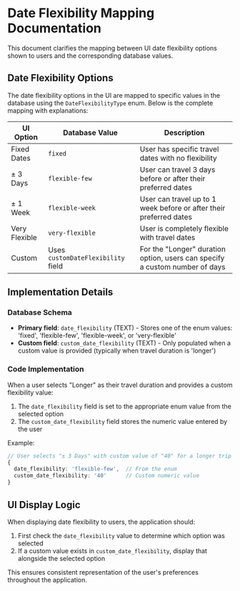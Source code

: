 # Date Flexibility Mapping Documentation

This document clarifies the mapping between UI date flexibility options shown to users and the corresponding database values.

## Date Flexibility Options

The date flexibility options in the UI are mapped to specific values in the database using the `DateFlexibilityType` enum. Below is the complete mapping with explanations:

| UI Option | Database Value | Description |
|-----------|---------------|-------------|
| Fixed Dates | `fixed` | User has specific travel dates with no flexibility |
| ± 3 Days | `flexible-few` | User can travel 3 days before or after their preferred dates |
| ± 1 Week | `flexible-week` | User can travel up to 1 week before or after their preferred dates |
| Very Flexible | `very-flexible` | User is completely flexible with travel dates |
| Custom | Uses `customDateFlexibility` field | For the "Longer" duration option, users can specify a custom number of days |

## Implementation Details

### Database Schema

- **Primary field**: `date_flexibility` (TEXT) - Stores one of the enum values: 'fixed', 'flexible-few', 'flexible-week', or 'very-flexible'
- **Custom field**: `custom_date_flexibility` (TEXT) - Only populated when a custom value is provided (typically when travel duration is 'longer')

### Code Implementation

When a user selects "Longer" as their travel duration and provides a custom flexibility value:

1. The `date_flexibility` field is set to the appropriate enum value from the selected option
2. The `custom_date_flexibility` field stores the numeric value entered by the user

Example:
```typescript
// User selects "± 3 Days" with custom value of "40" for a longer trip
{
  date_flexibility: 'flexible-few',  // From the enum
  custom_date_flexibility: '40'      // Custom numeric value
}
```

## UI Display Logic

When displaying date flexibility to users, the application should:

1. First check the `date_flexibility` value to determine which option was selected
2. If a custom value exists in `custom_date_flexibility`, display that alongside the selected option

This ensures consistent representation of the user's preferences throughout the application.

